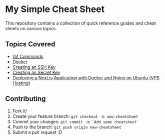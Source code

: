# My Simple Cheat Sheet

This repository contains a collection of quick reference guides and cheat sheets on various topics.

## Topics Covered

- [Git Commands](./notes/git.md)
- [Docker](./notes/docker.md)
- [Creating an SSH Key](./notes/ssh-key.md)
- [Creating an Secret Key](./notes/secret.md)
- [Deploying a Next.js Application with Docker and Nginx on Ubuntu (VPS Hosting)](./notes/next-nginx.md)

## Contributing

1. Fork it!
2. Create your feature branch: `git checkout -b new-cheatsheet`
3. Commit your changes: `git commit -m 'Add some cheatsheet'`
4. Push to the branch: `git push origin new-cheatsheet`
5. Submit a pull request :D

